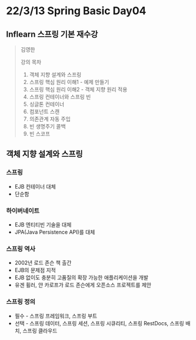 # 22/3/13 Spring Basic Day04

## Inflearn 스프링 기본 재수강

> 김영한
>
> 강의 목차
>
> 1. 객체 지향 설계와 스프링
> 2. 스프링 핵심 원리 이해1 - 예제 만들기
> 3. 스프링 핵심 원리 이해2 - 객체 지향 원리 적용
> 4. 스프링 컨테이너와 스프링 빈
> 5. 싱글톤 컨테이너
> 6. 컴포넌트 스캔
> 7. 의존관계 자동 주입
> 8. 빈 생명주기 콜백
> 9. 빈 스코프

## 객체 지향 설계와 스프링

### 스프링

- EJB 컨테이너 대체
- 단순함

### 하이버네이트

- EJB 엔티티빈 기술을 대체
- JPA(Java Persistence API)를 대체

### 스프링 역사

- 2002년 로드 존슨 책 출간
- EJB의 문제점 지적
- EJB 없이도 충분히 고품질의 확장 가능한 애플리케이션을 개발
- 유겐 휠러, 얀 카로프가 로드 존슨에게 오픈소스 프로젝트를 제안

### 스프링 정의

- 필수 - 스프링 프레임워크, 스프링 부트
- 선택 - 스프링 데이터, 스프링 세션, 스프링 시큐리티, 스프링 RestDocs, 스프링 배치, 스프링 클라우드
